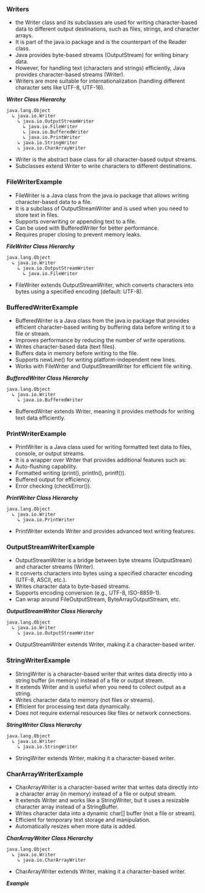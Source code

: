 ### Writers

- the Writer class and its subclasses are used for writing character-based data to different output destinations, such as files, strings, and character arrays. 
- It is part of the java.io package and is the counterpart of the Reader class.
- Java provides byte-based streams (OutputStream) for writing binary data.
- However, for handling text (characters and strings) efficiently, Java provides character-based streams (Writer).
- Writers are more suitable for internationalization (handling different character sets like UTF-8, UTF-16).

***Writer Class Hierarchy***

```
java.lang.Object  
  ↳ java.io.Writer  
    ↳ java.io.OutputStreamWriter  
      ↳ java.io.FileWriter  
      ↳ java.io.BufferedWriter  
      ↳ java.io.PrintWriter  
    ↳ java.io.StringWriter  
    ↳ java.io.CharArrayWriter  
```

- Writer is the abstract base class for all character-based output streams.
- Subclasses extend Writer to write characters to different destinations.

### FileWriterExample

- FileWriter is a Java class from the java.io package that allows writing character-based data to a file.
- It is a subclass of OutputStreamWriter and is used when you need to store text in files.
- Supports overwriting or appending text to a file.
- Can be used with BufferedWriter for better performance.
- Requires proper closing to prevent memory leaks.

***FileWriter Class Hierarchy***

```
java.lang.Object  
  ↳ java.io.Writer  
    ↳ java.io.OutputStreamWriter  
      ↳ java.io.FileWriter  
```

- FileWriter extends OutputStreamWriter, which converts characters into bytes using a specified encoding (default: UTF-8).


### BufferedWriterExample

- BufferedWriter is a Java class from the java.io package that provides efficient character-based writing by buffering data before writing it to a file or stream.
- Improves performance by reducing the number of write operations.
- Writes character-based data (text files).
- Buffers data in memory before writing to the file.
- Supports newLine() for writing platform-independent new lines.
- Works with FileWriter and OutputStreamWriter for efficient file writing.

***BufferedWriter Class Hierarchy***

```
java.lang.Object  
  ↳ java.io.Writer  
    ↳ java.io.BufferedWriter
```

- BufferedWriter extends Writer, meaning it provides methods for writing text data efficiently.

### PrintWriterExample

- PrintWriter is a Java class used for writing formatted text data to files, console, or output streams.
- It is a wrapper over Writer that provides additional features such as:
- Auto-flushing capability.
- Formatted writing (print(), println(), printf()).
- Buffered output for efficiency.
- Error checking (checkError()).

***PrintWriter Class Hierarchy***

```
java.lang.Object  
  ↳ java.io.Writer  
    ↳ java.io.PrintWriter
```

- PrintWriter extends Writer and provides advanced text writing features.

### OutputStreamWriterExample

- OutputStreamWriter is a bridge between byte streams (OutputStream) and character streams (Writer). 
- It converts characters into bytes using a specified character encoding (UTF-8, ASCII, etc.).
- Writes character data to byte-based streams.
- Supports encoding conversion (e.g., UTF-8, ISO-8859-1).
- Can wrap around FileOutputStream, ByteArrayOutputStream, etc.

***OutputStreamWriter Class Hierarchy***

```
java.lang.Object  
  ↳ java.io.Writer  
    ↳ java.io.OutputStreamWriter  
```

- OutputStreamWriter extends Writer, making it a character-based writer.

### StringWriterExample

- StringWriter is a character-based writer that writes data directly into a string buffer (in memory) instead of a file or output stream. 
- It extends Writer and is useful when you need to collect output as a string.
- Writes character data to memory (not files or streams).
- Efficient for processing text data dynamically.
- Does not require external resources like files or network connections.

***StringWriter Class Hierarchy***

```
java.lang.Object  
  ↳ java.io.Writer  
    ↳ java.io.StringWriter  
```

- StringWriter extends Writer, making it a character-based writer.

### CharArrayWriterExample

- CharArrayWriter is a character-based writer that writes data directly into a character array (in memory) instead of a file or output stream.
- It extends Writer and works like a StringWriter, but it uses a resizable character array instead of a StringBuffer.
- Writes character data into a dynamic char[] buffer (not a file or stream).
- Efficient for temporary text storage and manipulation.
- Automatically resizes when more data is added.

***CharArrayWriter Class Hierarchy***

```
java.lang.Object  
  ↳ java.io.Writer  
    ↳ java.io.CharArrayWriter  
```

- CharArrayWriter extends Writer, making it a character-based writer.

***Example***

```

```